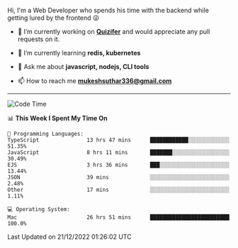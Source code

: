 Hi, I'm a Web Developer who spends his time with the backend while getting lured by the frontend 😜

- 🔭 I’m currently working on **[Quizifer](https://github.com/SutharMukesh/Quizifer/)** and would appreciate any pull requests on it.

- 🌱 I’m currently learning **redis, kubernetes**

- 💬 Ask me about **javascript, nodejs, CLI tools**

- 📫 How to reach me **mukeshsuthar336@gmail.com**

---
<!--START_SECTION:waka-->
![Code Time](http://img.shields.io/badge/Code%20Time-2%2C010%20hrs%2050%20mins-blue)

📊 **This Week I Spent My Time On** 

```text
💬 Programming Languages: 
TypeScript               13 hrs 47 mins      ████████████░░░░░░░░░░░░░   51.35% 
JavaScript               8 hrs 11 mins       ███████░░░░░░░░░░░░░░░░░░   30.49% 
EJS                      3 hrs 36 mins       ███░░░░░░░░░░░░░░░░░░░░░░   13.44% 
JSON                     39 mins             ░░░░░░░░░░░░░░░░░░░░░░░░░   2.48% 
Other                    17 mins             ░░░░░░░░░░░░░░░░░░░░░░░░░   1.11%

💻 Operating System: 
Mac                      26 hrs 51 mins      █████████████████████████   100.0%

```


 Last Updated on 21/12/2022 01:26:02 UTC
<!--END_SECTION:waka-->
